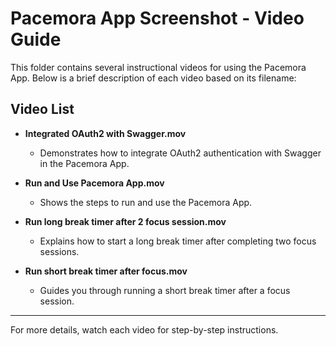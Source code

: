 # Pacemora App Screenshot - Video Guide

This folder contains several instructional videos for using the Pacemora App. Below is a brief description of each video based on its filename:

## Video List

- **Integrated OAuth2 with Swagger.mov**

  - Demonstrates how to integrate OAuth2 authentication with Swagger in the Pacemora App.

- **Run and Use Pacemora App.mov**

  - Shows the steps to run and use the Pacemora App.

- **Run long break timer after 2 focus session.mov**

  - Explains how to start a long break timer after completing two focus sessions.

- **Run short break timer after focus.mov**
  - Guides you through running a short break timer after a focus session.

---

For more details, watch each video for step-by-step instructions.

